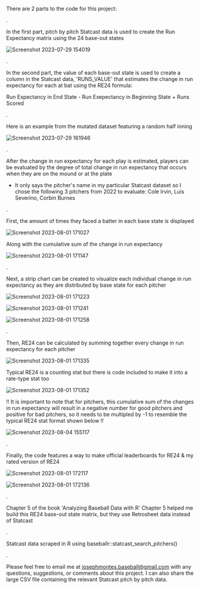 There are 2 parts to the code for this project:

.


In the first part, pitch by pitch Statcast data is used to create the Run Expectancy matrix using the 24 base-out states


![Screenshot 2023-07-29 154019](https://github.com/josephmontes/Statcast.RE24/assets/125607783/f944d0e3-541b-483a-8d2e-a08da7a49bc2)

.

In the second part, the value of each base-out state is used to create a column in the Statcast data, 'RUNS_VALUE' that estimates the change in run expectancy for each at bat using the RE24 formula:

Run Expectancy in End State - Run Exepectancy in Beginning State + Runs Scored

.

Here is an example from the mutated dataset featuring a random half inning

![Screenshot 2023-07-29 161946](https://github.com/josephmontes/Statcast.RE24/assets/125607783/75d9b9c7-6207-4fbe-a29b-0137042d5c43)




.

After the change in run expectancy for each play is estimated, players can be evaluated by the degree of total change in run expectancy that occurs when they are on the mound or at the plate
- It only says the pitcher's name in my particular Statcast dataset so I chose the following 3 pitchers from 2022 to evaluate: Cole Irvin, Luis Severino, Corbin Burnes

.

First, the amount of times they faced a batter in each base state is displayed


![Screenshot 2023-08-01 171027](https://github.com/josephmontes/Statcast.RE24/assets/125607783/7d9ffc80-9a70-41d1-af27-9dd11cd5be99)


Along with the cumulative sum of the change in run expectancy


![Screenshot 2023-08-01 171147](https://github.com/josephmontes/Statcast.RE24/assets/125607783/1e4dc14f-2067-4d0c-a3cd-de34f28bc287)

.

Next, a strip chart can be created to visualize each individual change in run expectancy as they are distributed by base state for each pitcher


![Screenshot 2023-08-01 171223](https://github.com/josephmontes/Statcast.RE24/assets/125607783/7fe67b6c-ca94-44a0-90b8-91c939854a5b)


![Screenshot 2023-08-01 171241](https://github.com/josephmontes/Statcast.RE24/assets/125607783/63786867-99b7-4aba-a1a9-7ea258d25376)


![Screenshot 2023-08-01 171258](https://github.com/josephmontes/Statcast.RE24/assets/125607783/92cf95ef-c50c-4a8d-b066-fad2bf75cd62)

.

Then, RE24 can be calculated by summing together every change in run expectancy for each pitcher 

![Screenshot 2023-08-01 171335](https://github.com/josephmontes/Statcast.RE24/assets/125607783/2a2e0d71-b534-4f14-ac79-57075c39655f)

Typical RE24 is a counting stat but there is code included to make it into a rate-type stat too

![Screenshot 2023-08-01 171352](https://github.com/josephmontes/Statcast.RE24/assets/125607783/1ed2251f-d6b8-4622-9832-bc6717535090)


!! It is important to note that for pitchers, this cumulative sum of the changes in run expectancy will result in a negative number for good pitchers and positive for bad pitchers, so it needs to be multipled by -1 to resemble the typical RE24 stat format shown below !!


![Screenshot 2023-08-04 155117](https://github.com/josephmontes/Statcast.RE24/assets/125607783/5a42e994-c162-4592-b4e3-ef44f46e00c9)

.


Finally, the code features a way to make official leaderboards for RE24 & my rated version of RE24

![Screenshot 2023-08-01 172117](https://github.com/josephmontes/Statcast.RE24/assets/125607783/d6a93147-624d-43f8-bfbd-f7c76f1e11be)


![Screenshot 2023-08-01 172136](https://github.com/josephmontes/Statcast.RE24/assets/125607783/444baaa7-971d-402f-998e-c3a6d9e11e76)

.

Chapter 5 of the book 'Analyzing Baseball Data with R' Chapter 5 helped me build this RE24 base-out state matrix, but they use Retrosheet data instead of Statcast

.

Statcast data scraped in R using baseballr::statcast_search_pitchers()

.

Please feel free to email me at josephmontes.baseball@gmail.com with any questions, suggestions, or comments about this project. I can also share the large CSV file containing the relevant Statcast pitch by pitch data.
